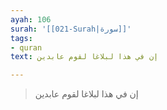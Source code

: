 ```yaml
---
ayah: 106
surah: '[[021-Surah|سورة]]'
tags:
- quran
text: إن في هذا لبلاغا لقوم عابدين

---
```

> إن في هذا لبلاغا لقوم عابدين
